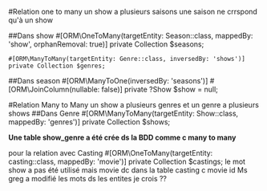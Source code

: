 

#Relation one to many un show a plusieurs saisons 
une saison ne crrspond qu'à un show

##Dans show
 #[ORM\OneToMany(targetEntity: Season::class, mappedBy: 'show', orphanRemoval: true)]
    private Collection $seasons;

    #[ORM\ManyToMany(targetEntity: Genre::class, inversedBy: 'shows')]
    private Collection $genres;

##Dans season
    #[ORM\ManyToOne(inversedBy: 'seasons')]
    #[ORM\JoinColumn(nullable: false)]
    private ?Show $show = null;

#Relation Many to Many un show a plusieurs genres et un genre a plusieurs shows
##Dans Genre
    #[ORM\ManyToMany(targetEntity: Show::class, mappedBy: 'genres')]
    private Collection $shows;

**Une table show_genre a été crée ds la BDD comme c many to many**

pour la relation avec Casting
    #[ORM\OneToMany(targetEntity: casting::class, mappedBy: 'movie')]
    private Collection $castings;
le mot show a pas été utilisé mais movie dc dans la table casting c movie id
Ms greg a modifié les mots ds les entites je crois ?? 
